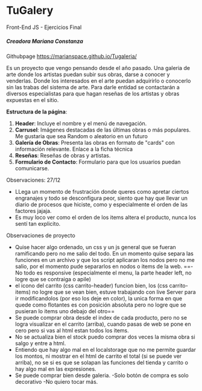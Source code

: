 # TuGalery
Front-End JS - Ejercicios Final 
##### Creadora Mariana Constanza
Githubpage https://marianspace.github.io/Tugaleria/

Es un proyecto que vengo pensando desde el año pasado.
Una galeria de arte donde los artistas puedan subir sus obras, darse a conocer y venderlas. 
Donde los interesados en el arte puedan adquirirlo o conocerlo sin las trabas del sistema de arte.
Para darle entidad se contactarán a diversos especialistas para que hagan reseñas de los artistas y obras expuestas en el sitio.


**Estructura de la página**:
1. **Header**: Incluye el nombre y el menú de navegación.
2. **Carrusel**: Imágenes destacadas de las últimas obras o más populares. Me gustaria que sea Random o aleatorio en un futuro 
3. **Galería de Obras**: Presenta las obras en formato de "cards" con información relevante. Enlace a la ficha técnica
4. **Reseñas**: Reseñas de obras y artistas.
5. **Formulario de Contacto**: Formulario para que los usuarios puedan comunicarse.

Observaciones: 27/12
- LLega un momento de frustración donde queres como apretar ciertos engranajes y todo se desconfigura peor, siento que hay que llevar un diario de procesos que hiciste, como y especialmente el orden de las factores jajaja. 
- Es muy loco ver como el orden de los items altera el producto, nunca los sentí tan explicito.

Observaciones de proyecto
- Quise hacer algo ordenado, un css y un js general que se fueran ramificando pero no me salio del todo.
En un momento quise separa las funciones en un archivo y que los script aplicaran los nodos pero no me salio, por el momento pude separarlos en nodos o items de la web.
==- No todo es responsive (especialmente el menu, la parte header left, no logre que se contraiga o apile)
- el icono del carrito (css carrito-header) funcion bien, los (css carrito-items) no logre que se vean bien, estuve trabajando con live Server para ir modificandolos (por eso los deje en color), la unica forma en que quede como flotantes es con posición absoluta pero no logre que se pusieran lo items uno debajo del otro==
- Se puede comprar obra desde el index de cada producto, pero no se logra visualizar en el carrito (arriba), cuando pasas de web se pone en cero pero si vas al html estan todos los items.
- No se actualiza bien el stock puedo comprar dos veces la misma obra si salgo y entre a html.
- Entiendo que hay algo mal en el localstorage que no me permite guardar los montos, ni mostrar en el html de carrito el total (si se puede ver arriba), no se si es que se solapan las funciones del tienda y carrito o hay algo mal en las expresiones.
- Se puede comprar bien desde galeria.
-Solo botón de compra es solo decorativo
-No quiero tocar más.
